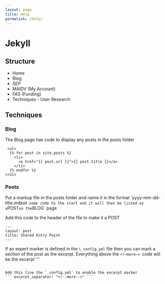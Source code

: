 ```yaml
---
layout: page
title: Help
permalink: /help/
---
```


# Jekyll

## Structure
- Home
- Blog
- SEP
- MAIDV (My Account)
- FAS (Funding)
- Techniques - User Research




## Techniques
### Blog
The Blog page has code to display any posts in the posts folder
```
 <ul>
  {% for post in site.posts %}
    <li>
      <a href="{{ post.url }}">{{ post.title }}</a>
    </li>
  {% endfor %}
</ul> 
```


### Posts
Put a markup file in the posts folder and name it in the format 
'yyyy-mm-dd-title.md`
Add some code to the start and it will then be listed as a `POST` on the `BLOG` page

Add this code to the header of the file to make it a POST 
``` 
---
layout: post
title: Shared Entry Point
--- 
```

If an expert marker is defined in the `\_config.yml` file then you can mark a section of the post as the excerpt. 
Everything above the  `<!—more—> `code will be the excerpt
''' 
<!--more--> 
```

Add this line the `_config.yml` to enable the excerpt marker
``` excerpt_separator: "<!--more-->" ```

